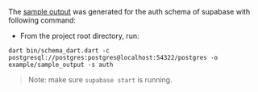 The [sample output](https://github.com/osaxma/schema-dart/tree/main/example/sample_output) was generated for the auth schema of supabase with following command:

- From the project root directory, run:
```
dart bin/schema_dart.dart -c postgresql://postgres:postgres@localhost:54322/postgres -o example/sample_output -s auth 
```

> Note: make sure `supabase start` is running. 
